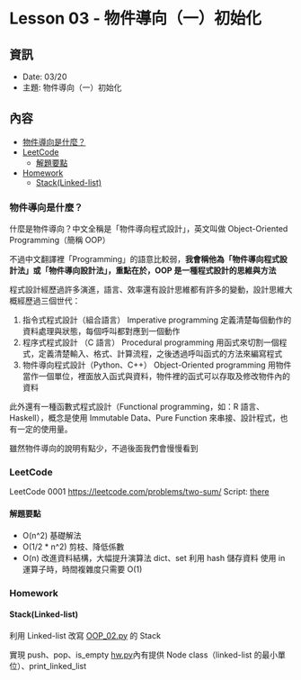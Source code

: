 # Lesson 03 - 物件導向（一）初始化

## 資訊

- Date: 03/20
- 主題: 物件導向（一）初始化

## 內容

<!-- TOC -->
- [物件導向是什麼？](#%E7%89%A9%E4%BB%B6%E5%B0%8E%E5%90%91%E6%98%AF%E4%BB%80%E9%BA%BC)
- [LeetCode](#leetcode)
  - [解題要點](#%E8%A7%A3%E9%A1%8C%E8%A6%81%E9%BB%9E)
- [Homework](#homework)
  - [Stack(Linked-list)](#stacklinked-list)
<!-- /TOC -->

### 物件導向是什麼？

什麼是物件導向？中文全稱是「物件導向程式設計」，英文叫做 Object-Oriented Programming（簡稱 OOP）

不過中文翻譯裡「Programming」的語意比較弱，**我會稱他為「物件導向程式設計法」或「物件導向設計法」，重點在於，OOP 是一種程式設計的思維與方法**

程式設計經歷過許多演進，語言、效率還有設計思維都有許多的變動，設計思維大概經歷過三個世代：
1. 指令式程式設計（組合語言） Imperative programming
定義清楚每個動作的資料處理與狀態，每個呼叫都對應到一個動作
2. 程序式程式設計 （C 語言） Procedural programming
用函式來切割一個程式，定義清楚輸入、格式、計算流程，之後透過呼叫函式的方法來編寫程式
3. 物件導向程式設計（Python、C++） Object-Oriented programming
用物件當作一個單位，裡面放入函式與資料，物件裡的函式可以存取及修改物件內的資料

此外還有一種函數式程式設計（Functional programming，如：R 語言、Haskell），概念是使用 Immutable Data、Pure Function 來串接、設計程式，也有一定的使用量。

雖然物件導向的說明有點少，不過後面我們會慢慢看到

### LeetCode

LeetCode 0001
https://leetcode.com/problems/two-sum/
Script: [there](leetcode_0001.py)

#### 解題要點
- O(n^2) 基礎解法
- O(1/2 * n^2) 剪枝、降低係數
- O(n) 改進資料結構，大幅提升演算法
dict、set 利用 hash 儲存資料
使用 in 運算子時，時間複雜度只需要 O(1)

### Homework
#### Stack(Linked-list)

利用 Linked-list 改寫 [OOP_02.py](OOP_02.py) 的 Stack

實現 push、pop、is_empty
[hw.py](hw.py)內有提供 Node class（linked-list 的最小單位）、print_linked_list
